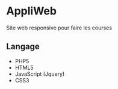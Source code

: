 AppliWeb
========

Site web responsive pour faire les courses

Langage
-------
- PHP5
- HTML5
- JavaScript (Jquery)
- CSS3